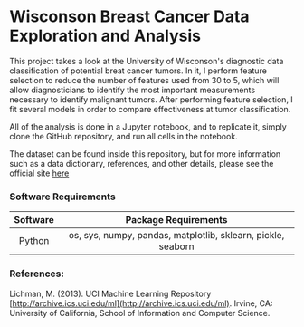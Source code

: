 # Wisconson Breast Cancer Data Exploration and Analysis

This project takes a look at the University of Wisconson's diagnostic data classification of potential breat cancer tumors. In it, I perform feature selection to reduce the number of features used from 30 to 5, which will allow diagnosticians to identify the most important measurements necessary to identify malignant tumors. After performing feature selection, I fit several models in order to compare effectiveness at tumor classification.


All of the analysis is done in a Jupyter notebook, and to replicate it, simply clone the GitHub repository, and run all cells in the notebook.

The dataset can be found inside this repository, but for more information such as a data dictionary, references, and other details, please see the official site [here](http://archive.ics.uci.edu/ml/datasets/Breast+Cancer+Wisconsin+%28Diagnostic%29)

### Software Requirements
|Software|Package Requirements|
|:-:|:-:|
|Python|os, sys, numpy, pandas, matplotlib, sklearn, pickle, seaborn|


### References:
Lichman, M. (2013). UCI Machine Learning Repository [http://archive.ics.uci.edu/ml](http://archive.ics.uci.edu/ml). Irvine, CA: University of California, School of Information and Computer Science.
